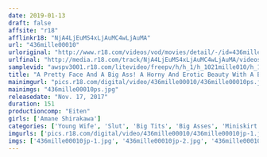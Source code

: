 ```yaml
---
date: 2019-01-13
draft: false
affsite: "r18"
afflinkr18: "NjA4LjEuMS4xLjAuMC4wLjAuMA"
url: "436mille00010"
urloriginal: "http://www.r18.com/videos/vod/movies/detail/-/id=436mille00010"
urlfinal: "http://media.r18.com/track/NjA4LjEuMS4xLjAuMC4wLjAuMA/videos/vod/movies/detail/-/id=436mille00010"
samplevid: "awspv3001.r18.com/litevideo/freepv/h/h_1/h_1021mille010/h_1021mille010_dmb_w.mp4"
title: "A Pretty Face And A Big Ass! A Horny And Erotic Beauty With A Big Ass In A Tight Skirt Amane Shirakawa"
mainimgurl: "pics.r18.com/digital/video/436mille00010/436mille00010ps.jpg"
mainimgs: "436mille00010ps.jpg"
releasedate: "Nov. 17, 2017"
duration: 151
productioncomp: "Eiten"
girls: ['Amane Shirakawa']
categories: ['Young Wife', 'Slut', 'Big Tits', 'Big Asses', 'Miniskirt', 'Groping', 'Featured Actress', 'Lotion', 'Hi-Def']
imgurls: ['pics.r18.com/digital/video/436mille00010/436mille00010jp-1.jpg', 'pics.r18.com/digital/video/436mille00010/436mille00010jp-2.jpg', 'pics.r18.com/digital/video/436mille00010/436mille00010jp-3.jpg', 'pics.r18.com/digital/video/436mille00010/436mille00010jp-4.jpg', 'pics.r18.com/digital/video/436mille00010/436mille00010jp-5.jpg', 'pics.r18.com/digital/video/436mille00010/436mille00010jp-6.jpg', 'pics.r18.com/digital/video/436mille00010/436mille00010jp-7.jpg', 'pics.r18.com/digital/video/436mille00010/436mille00010jp-8.jpg', 'pics.r18.com/digital/video/436mille00010/436mille00010jp-9.jpg', 'pics.r18.com/digital/video/436mille00010/436mille00010jp-10.jpg', 'pics.r18.com/digital/video/436mille00010/436mille00010jp-11.jpg', 'pics.r18.com/digital/video/436mille00010/436mille00010jp-12.jpg', 'pics.r18.com/digital/video/436mille00010/436mille00010jp-13.jpg', 'pics.r18.com/digital/video/436mille00010/436mille00010jp-14.jpg', 'pics.r18.com/digital/video/436mille00010/436mille00010jp-15.jpg', 'pics.r18.com/digital/video/436mille00010/436mille00010jp-16.jpg', 'pics.r18.com/digital/video/436mille00010/436mille00010jp-17.jpg', 'pics.r18.com/digital/video/436mille00010/436mille00010jp-18.jpg', 'pics.r18.com/digital/video/436mille00010/436mille00010jp-19.jpg', 'pics.r18.com/digital/video/436mille00010/436mille00010jp-20.jpg']
imgs: ['436mille00010jp-1.jpg', '436mille00010jp-2.jpg', '436mille00010jp-3.jpg', '436mille00010jp-4.jpg', '436mille00010jp-5.jpg', '436mille00010jp-6.jpg', '436mille00010jp-7.jpg', '436mille00010jp-8.jpg', '436mille00010jp-9.jpg', '436mille00010jp-10.jpg', '436mille00010jp-11.jpg', '436mille00010jp-12.jpg', '436mille00010jp-13.jpg', '436mille00010jp-14.jpg', '436mille00010jp-15.jpg', '436mille00010jp-16.jpg', '436mille00010jp-17.jpg', '436mille00010jp-18.jpg', '436mille00010jp-19.jpg', '436mille00010jp-20.jpg']
---
```

